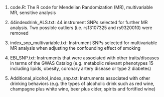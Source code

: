 
1. code.R: The R code for Mendelian Randomization (MR), multivariable MR, sensitive analysis

2. 44indexdrink_ALS.txt: 44 instrument SNPs selected for further MR analysis. Two possible outliers (i.e. rs13107325 and rs9320010) were removed

3. index_snp_multivariable.txt: Instrument SNPs selected for multivariable MR analysis when adjusting the confounding effect of smoking

4. EBI_SNP.txt: Instruments that were associated with other traits/diseases in terms of the GWAS Catalog (e.g. metabolic relevant phenotypes 15 including lipids, obesity, coronary artery disease or type 2 diabetes)

5. Additional_alcohol_index_snp.txt: Instruments associated with other drinking behaviors (e.g. the types of alcoholic drink such as red wine, champagne plus white wine, beer plus cider, spirits and fortified wine)

